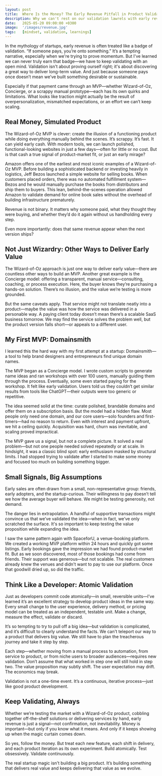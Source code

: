 ```yaml
---
layout: post
title:  Where Is the Money? The Early Revenue Pitfall in Product Validation
description: Why we can't rest on our validation lawrels with early revenue—and how to keep validating as the idea evolves.
date:   2025-05-20 09:00:00 +0300
image:  '/images/revenue.jpg'
tags:   [mindset, validation, learnings]
---
```


In the mythology of startups, early revenue is often treated like a badge of validation. “If someone pays, you’re onto something.” It’s a tempting narrative, especially when we're trying to prove momentum. But I've learned we can never truly earn that badge—we have to keep validating with an open mind. Validation isn't about proving ourself right; it's about discovering a great way to deliver long-term value. And just because someone pays once doesn’t mean we’ve built something desirable or sustainable.

Especially if that payment came through an MVP—whether Wizard-of-Oz, Concierge, or a scrappy manual prototype—each has its own quirks and limitations. What looks like traction might actually be the result of overpersonalization, mismatched expectations, or an effort we can’t keep scaling.

## Real Money, Simulated Product

The Wizard-of-Oz MVP is clever: create the illusion of a functioning product while doing everything manually behind the scenes. It’s scrappy. It’s fast. It can yield early cash. With modern tools, we can launch polished, functional-looking websites in just a few days—often for little or no cost. But is that cash a true signal of product-market fit, or just an early mirage?

Amazon offers one of the earliest and most iconic examples of a Wizard-of-Oz MVP. Before building a sophisticated backend or investing heavily in logistics, Jeff Bezos launched a simple website for selling books. When customers placed orders, there was no automated fulfillment system—Bezos and he would manually purchase the books from distributors and ship them to buyers. This lean, behind-the-scenes operation allowed Amazon to validate demand for online book sales without the overhead of building infrastructure prematurely.

Revenue is not binary. It matters why someone paid, what they thought they were buying, and whether they’d do it again without us handholding every step.

Even more importantly: does that same revenue appear when the next version ships?

## Not Just Wizardry: Other Ways to Deliver Early Value

The Wizard-of-Oz approach is just one way to deliver early value—there are countless other ways to build an MVP. Another great example is the Concierge model: offering a transparent, manual service—consulting, coaching, or process execution. Here, the buyer knows they’re purchasing a hands-on solution. There’s no illusion, and the value we’re testing is more grounded.

But the same caveats apply. That service might not translate neatly into a product—maybe the value was how the service was delivered in a personable way. A paying client today doesn’t mean there’s a scalable SaaS business tomorrow. We may find the service solves the problem well, but the product version falls short—or appeals to a different user.

## My First MVP: Domainsmith

I learned this the hard way with my first attempt at a startup: Domainsmith—a tool to help brand designers and entrepreneurs find unique domain names.

The MVP began as a Concierge model. I wrote custom scripts to generate name ideas and ran workshops with over 100 users, manually guiding them through the process. Eventually, some even started paying for the workshop. It felt like early validation. Users told us they couldn’t get similar results from tools like ChatGPT—their outputs were too generic or repetitive.

The idea seemed solid at the time: curate polished, brandable domains and offer them on a subscription basis. But the model had a hidden flaw. Most people only need one domain, and our core users—solo founders and first-timers—had no reason to return. Even with interest and payment upfront, we hit a ceiling quickly. Acquisition was hard, churn was inevitable, and scaling proved impractical.

The MVP gave us a signal, but not a complete picture. It solved a real problem—but not one people needed solved repeatedly or at scale. In hindsight, it was a classic blind spot: early enthusiasm masked by structural limits. I had stopped trying to validate after I started to make some money and focused too much on building something bigger.

## Small Signals, Big Assumptions

Early sales are often drawn from a small, non-representative group: friends, early adopters, and the startup-curious. Their willingness to pay doesn’t tell we how the average buyer will behave. We might be testing generosity, not demand.

The danger lies in extrapolation. A handful of supportive transactions might convince us that we’ve validated the idea—when in fact, we’ve only scratched the surface. It's so important to keep testing the value proposition while expanding the idea.

I saw the same pattern again with SpaceforU, a venue-booking platform. We created a working MVP platform within 24 hours and quickly got some listings. Early bookings gave the impression we had found product-market fit. But as we soon discovered, most of those bookings had come from friends. Their support was generous—but not scalable. The real customers already knew the venues and didn't want to pay to use our platform. Once that goodwill dried up, so did the traffic.

## Think Like a Developer: Atomic Validation

Just as developers commit code atomically—in small, reversible units—I’ve learned it’s an excellent strategy to develop product ideas in the same way. Every small change to the user experience, delivery method, or pricing model can be treated as an independent, testable unit. Make a change, measure the effect, validate or discard.

It’s so tempting to try to pull off a big idea—but validation is complicated, and it’s difficult to clearly understand the facts. We can't teleport our way to a product that delivers big value. We still have to plan the treacherous journey and take it step by step.

Each step—whether moving from a manual process to automation, from service to product, or from niche users to broader audiences—requires new validation. Don’t assume that what worked in step one will still hold in step two. The value proposition may subtly shift. The user expectation may drift. The economics may break.

Validation is not a one-time event. It’s a continuous, iterative process—just like good product development.

## Keep Validating, Always

Whether we’re testing the market with a Wizard-of-Oz product, cobbling together off-the-shelf solutions or delivering services by hand, early revenue is just a signal—not confirmation, not inevitability. Money is important—but only if you know what it means. And only if it keeps showing up when the magic curtain comes down.

So yes, follow the money. But treat each new feature, each shift in delivery, and each product iteration as its own experiment. Build atomically. Test obsessively. Validate continuously.

The real startup magic isn't building a big product. It’s building something that delivers real value and keeps delivering that value as we evolve.
